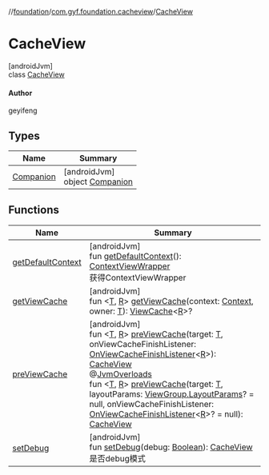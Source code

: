 //[foundation](../../../index.md)/[com.gyf.foundation.cacheview](../index.md)/[CacheView](index.md)

# CacheView

[androidJvm]\
class [CacheView](index.md)

#### Author

geyifeng

## Types

| Name | Summary |
|---|---|
| [Companion](-companion/index.md) | [androidJvm]<br>object [Companion](-companion/index.md) |

## Functions

| Name | Summary |
|---|---|
| [getDefaultContext](get-default-context.md) | [androidJvm]<br>fun [getDefaultContext](get-default-context.md)(): [ContextViewWrapper](../../com.gyf.foundation.cacheview.view/-context-view-wrapper/index.md)<br>获得ContextViewWrapper |
| [getViewCache](get-view-cache.md) | [androidJvm]<br>fun &lt;[T](get-view-cache.md), [R](get-view-cache.md)&gt; [getViewCache](get-view-cache.md)(context: [Context](https://developer.android.com/reference/kotlin/android/content/Context.html), owner: [T](get-view-cache.md)): [ViewCache](../../com.gyf.foundation.cacheview.view/-view-cache/index.md)&lt;[R](get-view-cache.md)&gt;? |
| [preViewCache](pre-view-cache.md) | [androidJvm]<br>fun &lt;[T](pre-view-cache.md), [R](pre-view-cache.md)&gt; [preViewCache](pre-view-cache.md)(target: [T](pre-view-cache.md), onViewCacheFinishListener: [OnViewCacheFinishListener](../../com.gyf.foundation.cacheview.callback/-on-view-cache-finish-listener/index.md)&lt;[R](pre-view-cache.md)&gt;): [CacheView](index.md)<br>@[JvmOverloads](https://kotlinlang.org/api/core/kotlin-stdlib/kotlin.jvm/-jvm-overloads/index.html)<br>fun &lt;[T](pre-view-cache.md), [R](pre-view-cache.md)&gt; [preViewCache](pre-view-cache.md)(target: [T](pre-view-cache.md), layoutParams: [ViewGroup.LayoutParams](https://developer.android.com/reference/kotlin/android/view/ViewGroup.LayoutParams.html)? = null, onViewCacheFinishListener: [OnViewCacheFinishListener](../../com.gyf.foundation.cacheview.callback/-on-view-cache-finish-listener/index.md)&lt;[R](pre-view-cache.md)&gt;? = null): [CacheView](index.md) |
| [setDebug](set-debug.md) | [androidJvm]<br>fun [setDebug](set-debug.md)(debug: [Boolean](https://kotlinlang.org/api/core/kotlin-stdlib/kotlin/-boolean/index.html)): [CacheView](index.md)<br>是否debug模式 |
